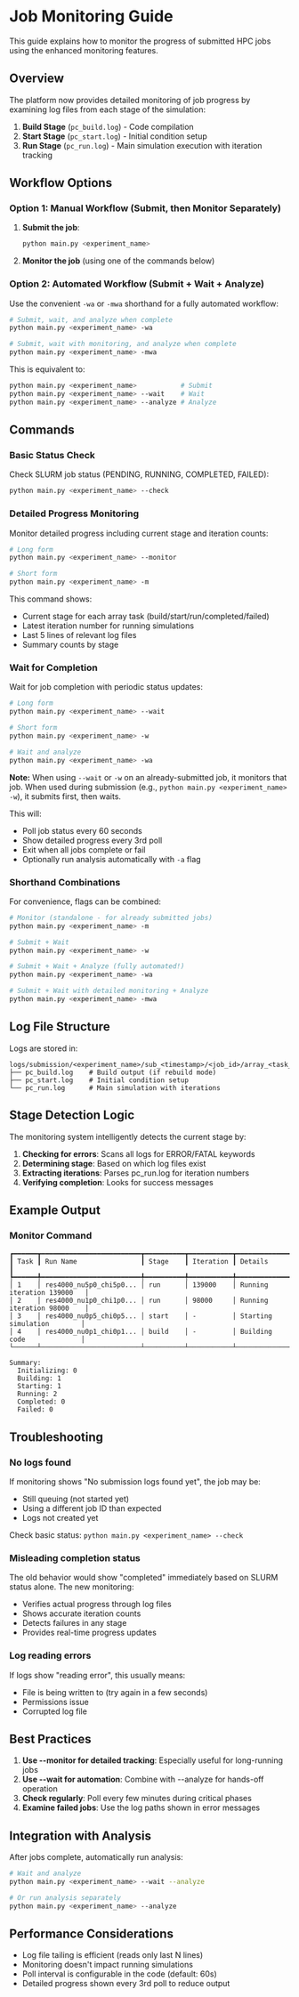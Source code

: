 # Job Monitoring Guide

This guide explains how to monitor the progress of submitted HPC jobs using the enhanced monitoring features.

## Overview

The platform now provides detailed monitoring of job progress by examining log files from each stage of the simulation:

1. **Build Stage** (`pc_build.log`) - Code compilation
2. **Start Stage** (`pc_start.log`) - Initial condition setup
3. **Run Stage** (`pc_run.log`) - Main simulation execution with iteration tracking

## Workflow Options

### Option 1: Manual Workflow (Submit, then Monitor Separately)

1. **Submit the job**:
   ```bash
   python main.py <experiment_name>
   ```

2. **Monitor the job** (using one of the commands below)

### Option 2: Automated Workflow (Submit + Wait + Analyze)

Use the convenient `-wa` or `-mwa` shorthand for a fully automated workflow:

```bash
# Submit, wait, and analyze when complete
python main.py <experiment_name> -wa

# Submit, wait with monitoring, and analyze when complete
python main.py <experiment_name> -mwa
```

This is equivalent to:
```bash
python main.py <experiment_name>           # Submit
python main.py <experiment_name> --wait    # Wait
python main.py <experiment_name> --analyze # Analyze
```

## Commands

### Basic Status Check

Check SLURM job status (PENDING, RUNNING, COMPLETED, FAILED):

```bash
python main.py <experiment_name> --check
```

### Detailed Progress Monitoring

Monitor detailed progress including current stage and iteration counts:

```bash
# Long form
python main.py <experiment_name> --monitor

# Short form
python main.py <experiment_name> -m
```

This command shows:
- Current stage for each array task (build/start/run/completed/failed)
- Latest iteration number for running simulations
- Last 5 lines of relevant log files
- Summary counts by stage

### Wait for Completion

Wait for job completion with periodic status updates:

```bash
# Long form
python main.py <experiment_name> --wait

# Short form  
python main.py <experiment_name> -w

# Wait and analyze
python main.py <experiment_name> -wa
```

**Note:** When using `--wait` or `-w` on an already-submitted job, it monitors that job. When used during submission (e.g., `python main.py <experiment_name> -w`), it submits first, then waits.

This will:
- Poll job status every 60 seconds
- Show detailed progress every 3rd poll
- Exit when all jobs complete or fail
- Optionally run analysis automatically with `-a` flag

### Shorthand Combinations

For convenience, flags can be combined:

```bash
# Monitor (standalone - for already submitted jobs)
python main.py <experiment_name> -m

# Submit + Wait
python main.py <experiment_name> -w

# Submit + Wait + Analyze (fully automated!)
python main.py <experiment_name> -wa

# Submit + Wait with detailed monitoring + Analyze
python main.py <experiment_name> -mwa
```

## Log File Structure

Logs are stored in:
```
logs/submission/<experiment_name>/sub_<timestamp>/<job_id>/array_<task_id>/
├── pc_build.log    # Build output (if rebuild mode)
├── pc_start.log    # Initial condition setup
└── pc_run.log      # Main simulation with iterations
```

## Stage Detection Logic

The monitoring system intelligently detects the current stage by:

1. **Checking for errors**: Scans all logs for ERROR/FATAL keywords
2. **Determining stage**: Based on which log files exist
3. **Extracting iterations**: Parses pc_run.log for iteration numbers
4. **Verifying completion**: Looks for success messages

## Example Output

### Monitor Command

```
┏━━━━━━┳━━━━━━━━━━━━━━━━━━━━━━━━━┳━━━━━━━━━━┳━━━━━━━━━━━┳━━━━━━━━━━━━━━━━━━━━━━━━━━━━┓
┃ Task ┃ Run Name                ┃ Stage    ┃ Iteration ┃ Details                    ┃
┡━━━━━━╇━━━━━━━━━━━━━━━━━━━━━━━━━╇━━━━━━━━━━╇━━━━━━━━━━━╇━━━━━━━━━━━━━━━━━━━━━━━━━━━━┩
│ 1    │ res4000_nu5p0_chi5p0... │ run      │ 139000    │ Running iteration 139000   │
│ 2    │ res4000_nu1p0_chi1p0... │ run      │ 98000     │ Running iteration 98000    │
│ 3    │ res4000_nu0p5_chi0p5... │ start    │ -         │ Starting simulation        │
│ 4    │ res4000_nu0p1_chi0p1... │ build    │ -         │ Building code              │
└──────┴─────────────────────────┴──────────┴───────────┴────────────────────────────┘

Summary:
  Initializing: 0
  Building: 1
  Starting: 1
  Running: 2
  Completed: 0
  Failed: 0
```

## Troubleshooting

### No logs found

If monitoring shows "No submission logs found yet", the job may be:
- Still queuing (not started yet)
- Using a different job ID than expected
- Logs not created yet

Check basic status: `python main.py <experiment_name> --check`

### Misleading completion status

The old behavior would show "completed" immediately based on SLURM status alone. The new monitoring:
- Verifies actual progress through log files
- Shows accurate iteration counts
- Detects failures in any stage
- Provides real-time progress updates

### Log reading errors

If logs show "reading error", this usually means:
- File is being written to (try again in a few seconds)
- Permissions issue
- Corrupted log file

## Best Practices

1. **Use --monitor for detailed tracking**: Especially useful for long-running jobs
2. **Use --wait for automation**: Combine with --analyze for hands-off operation
3. **Check regularly**: Poll every few minutes during critical phases
4. **Examine failed jobs**: Use the log paths shown in error messages

## Integration with Analysis

After jobs complete, automatically run analysis:

```bash
# Wait and analyze
python main.py <experiment_name> --wait --analyze

# Or run analysis separately
python main.py <experiment_name> --analyze
```

## Performance Considerations

- Log file tailing is efficient (reads only last N lines)
- Monitoring doesn't impact running simulations
- Poll interval is configurable in the code (default: 60s)
- Detailed progress shown every 3rd poll to reduce output
